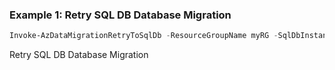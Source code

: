### Example 1: Retry SQL DB Database Migration
```powershell
Invoke-AzDataMigrationRetryToSqlDb -ResourceGroupName myRG -SqlDbInstanceName sqldb -TargetDbName sqldb
```

Retry SQL DB Database Migration
